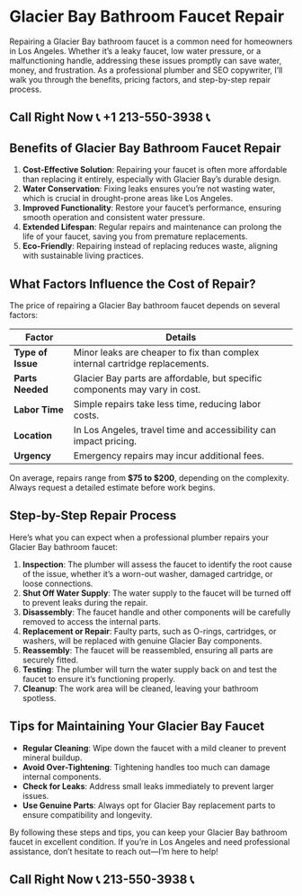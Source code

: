 # Glacier Bay Bathroom Faucet Repair

Repairing a Glacier Bay bathroom faucet is a common need for homeowners in Los Angeles. Whether it’s a leaky faucet, low water pressure, or a malfunctioning handle, addressing these issues promptly can save water, money, and frustration. As a professional plumber and SEO copywriter, I’ll walk you through the benefits, pricing factors, and step-by-step repair process.

## Call Right Now 📞 +1 213-550-3938 📞

## Benefits of Glacier Bay Bathroom Faucet Repair  

1. **Cost-Effective Solution**: Repairing your faucet is often more affordable than replacing it entirely, especially with Glacier Bay’s durable design.  
2. **Water Conservation**: Fixing leaks ensures you’re not wasting water, which is crucial in drought-prone areas like Los Angeles.  
3. **Improved Functionality**: Restore your faucet’s performance, ensuring smooth operation and consistent water pressure.  
4. **Extended Lifespan**: Regular repairs and maintenance can prolong the life of your faucet, saving you from premature replacements.  
5. **Eco-Friendly**: Repairing instead of replacing reduces waste, aligning with sustainable living practices.  

## What Factors Influence the Cost of Repair?  

The price of repairing a Glacier Bay bathroom faucet depends on several factors:  

| **Factor**                | **Details**                                                                 |
|----------------------------|-----------------------------------------------------------------------------|
| **Type of Issue**          | Minor leaks are cheaper to fix than complex internal cartridge replacements.|
| **Parts Needed**           | Glacier Bay parts are affordable, but specific components may vary in cost. |
| **Labor Time**             | Simple repairs take less time, reducing labor costs.                        |
| **Location**               | In Los Angeles, travel time and accessibility can impact pricing.          |
| **Urgency**                | Emergency repairs may incur additional fees.                              |

On average, repairs range from **$75 to $200**, depending on the complexity. Always request a detailed estimate before work begins.

## Step-by-Step Repair Process  

Here’s what you can expect when a professional plumber repairs your Glacier Bay bathroom faucet:  

1. **Inspection**: The plumber will assess the faucet to identify the root cause of the issue, whether it’s a worn-out washer, damaged cartridge, or loose connections.  
2. **Shut Off Water Supply**: The water supply to the faucet will be turned off to prevent leaks during the repair.  
3. **Disassembly**: The faucet handle and other components will be carefully removed to access the internal parts.  
4. **Replacement or Repair**: Faulty parts, such as O-rings, cartridges, or washers, will be replaced with genuine Glacier Bay components.  
5. **Reassembly**: The faucet will be reassembled, ensuring all parts are securely fitted.  
6. **Testing**: The plumber will turn the water supply back on and test the faucet to ensure it’s functioning properly.  
7. **Cleanup**: The work area will be cleaned, leaving your bathroom spotless.  

## Tips for Maintaining Your Glacier Bay Faucet  

- **Regular Cleaning**: Wipe down the faucet with a mild cleaner to prevent mineral buildup.  
- **Avoid Over-Tightening**: Tightening handles too much can damage internal components.  
- **Check for Leaks**: Address small leaks immediately to prevent larger issues.  
- **Use Genuine Parts**: Always opt for Glacier Bay replacement parts to ensure compatibility and longevity.  

By following these steps and tips, you can keep your Glacier Bay bathroom faucet in excellent condition. If you’re in Los Angeles and need professional assistance, don’t hesitate to reach out—I’m here to help!
## Call Right Now 📞 213-550-3938 📞